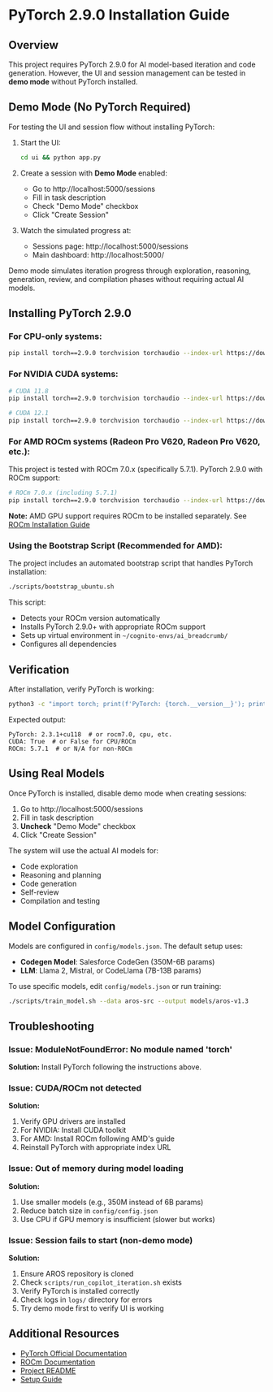 # PyTorch 2.9.0 Installation Guide

## Overview

This project requires PyTorch 2.9.0 for AI model-based iteration and code generation. However, the UI and session management can be tested in **demo mode** without PyTorch installed.

## Demo Mode (No PyTorch Required)

For testing the UI and session flow without installing PyTorch:

1. Start the UI:
   ```bash
   cd ui && python app.py
   ```

2. Create a session with **Demo Mode** enabled:
   - Go to http://localhost:5000/sessions
   - Fill in task description
   - Check "Demo Mode" checkbox
   - Click "Create Session"

3. Watch the simulated progress at:
   - Sessions page: http://localhost:5000/sessions
   - Main dashboard: http://localhost:5000/

Demo mode simulates iteration progress through exploration, reasoning, generation, review, and compilation phases without requiring actual AI models.

## Installing PyTorch 2.9.0

### For CPU-only systems:

```bash
pip install torch==2.9.0 torchvision torchaudio --index-url https://download.pytorch.org/whl/cpu
```

### For NVIDIA CUDA systems:

```bash
# CUDA 11.8
pip install torch==2.9.0 torchvision torchaudio --index-url https://download.pytorch.org/whl/cu118

# CUDA 12.1
pip install torch==2.9.0 torchvision torchaudio --index-url https://download.pytorch.org/whl/cu121
```

### For AMD ROCm systems (Radeon Pro V620, Radeon Pro V620, etc.):

This project is tested with ROCm 7.0.x (specifically 5.7.1). PyTorch 2.9.0 with ROCm support:

```bash
# ROCm 7.0.x (including 5.7.1)
pip install torch==2.9.0 torchvision torchaudio --index-url https://download.pytorch.org/whl/rocm7.0
```

**Note:** AMD GPU support requires ROCm to be installed separately. See [ROCm Installation Guide](https://rocmdocs.amd.com/en/latest/Installation_Guide/Installation-Guide.html)

### Using the Bootstrap Script (Recommended for AMD):

The project includes an automated bootstrap script that handles PyTorch installation:

```bash
./scripts/bootstrap_ubuntu.sh
```

This script:
- Detects your ROCm version automatically
- Installs PyTorch 2.9.0+ with appropriate ROCm support
- Sets up virtual environment in `~/cognito-envs/ai_breadcrumb/`
- Configures all dependencies

## Verification

After installation, verify PyTorch is working:

```bash
python3 -c "import torch; print(f'PyTorch: {torch.__version__}'); print(f'CUDA: {torch.cuda.is_available()}'); print(f'ROCm: {torch.version.hip if hasattr(torch.version, \"hip\") else \"N/A\"}')"
```

Expected output:
```
PyTorch: 2.3.1+cu118  # or rocm7.0, cpu, etc.
CUDA: True  # or False for CPU/ROCm
ROCm: 5.7.1  # or N/A for non-ROCm
```

## Using Real Models

Once PyTorch is installed, disable demo mode when creating sessions:

1. Go to http://localhost:5000/sessions
2. Fill in task description
3. **Uncheck** "Demo Mode" checkbox
4. Click "Create Session"

The system will use the actual AI models for:
- Code exploration
- Reasoning and planning
- Code generation
- Self-review
- Compilation and testing

## Model Configuration

Models are configured in `config/models.json`. The default setup uses:

- **Codegen Model**: Salesforce CodeGen (350M-6B params)
- **LLM**: Llama 2, Mistral, or CodeLlama (7B-13B params)

To use specific models, edit `config/models.json` or run training:

```bash
./scripts/train_model.sh --data aros-src --output models/aros-v1.3
```

## Troubleshooting

### Issue: ModuleNotFoundError: No module named 'torch'

**Solution:** Install PyTorch following the instructions above.

### Issue: CUDA/ROCm not detected

**Solution:** 
1. Verify GPU drivers are installed
2. For NVIDIA: Install CUDA toolkit
3. For AMD: Install ROCm following AMD's guide
4. Reinstall PyTorch with appropriate index URL

### Issue: Out of memory during model loading

**Solution:**
1. Use smaller models (e.g., 350M instead of 6B params)
2. Reduce batch size in `config/config.json`
3. Use CPU if GPU memory is insufficient (slower but works)

### Issue: Session fails to start (non-demo mode)

**Solution:**
1. Ensure AROS repository is cloned
2. Check `scripts/run_copilot_iteration.sh` exists
3. Verify PyTorch is installed correctly
4. Check logs in `logs/` directory for errors
5. Try demo mode first to verify UI is working

## Additional Resources

- [PyTorch Official Documentation](https://pytorch.org/docs/stable/index.html)
- [ROCm Documentation](https://rocmdocs.amd.com/)
- [Project README](README.md)
- [Setup Guide](SETUP.md)

